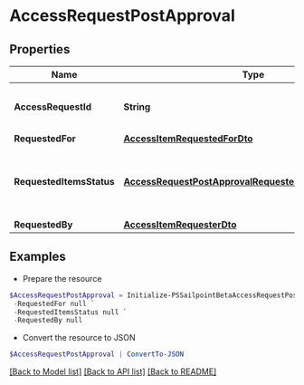 # AccessRequestPostApproval
## Properties

Name | Type | Description | Notes
------------ | ------------- | ------------- | -------------
**AccessRequestId** | **String** | The unique ID of the access request. | 
**RequestedFor** | [**AccessItemRequestedForDto**](AccessItemRequestedForDto.md) |  | 
**RequestedItemsStatus** | [**AccessRequestPostApprovalRequestedItemsStatusInner[]**](AccessRequestPostApprovalRequestedItemsStatusInner.md) | Details on the outcome of each access item. | 
**RequestedBy** | [**AccessItemRequesterDto**](AccessItemRequesterDto.md) |  | 

## Examples

- Prepare the resource
```powershell
$AccessRequestPostApproval = Initialize-PSSailpointBetaAccessRequestPostApproval  -AccessRequestId 2c91808b6ef1d43e016efba0ce470904 `
 -RequestedFor null `
 -RequestedItemsStatus null `
 -RequestedBy null
```

- Convert the resource to JSON
```powershell
$AccessRequestPostApproval | ConvertTo-JSON
```

[[Back to Model list]](../README.md#documentation-for-models) [[Back to API list]](../README.md#documentation-for-api-endpoints) [[Back to README]](../README.md)

